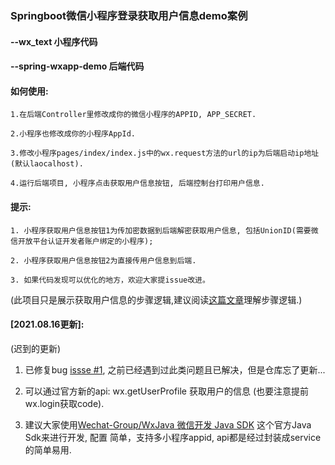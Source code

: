 ### Springboot微信小程序登录获取用户信息demo案例

#### --wx_text 小程序代码
#### --spring-wxapp-demo  后端代码

#### 如何使用:

    1.在后端Controller里修改成你的微信小程序的APPID, APP_SECRET.
    
    2.小程序也修改成你的小程序AppId.
    
    3.修改小程序pages/index/index.js中的wx.request方法的url的ip为后端启动ip地址 (默认laocalhost).
    
    4.运行后端项目, 小程序点击获取用户信息按钮, 后端控制台打印用户信息.
    
#### 提示:

    1. 小程序获取用户信息按钮1为传加密数据到后端解密获取用户信息, 包括UnionID(需要微信开放平台认证开发者账户绑定的小程序);
    
    2. 小程序获取用户信息按钮2为直接传用户信息到后端.

    3. 如果代码发现可以优化的地方，欢迎大家提issue改进。

  (此项目只是展示获取用户信息的步骤逻辑,建议阅读[这篇文章](https://blog.csdn.net/qq_41971087/article/details/82630612)理解步骤逻辑.)
 

#### [2021.08.16更新]:

   (迟到的更新)
   
   1. 已修复bug [issse #1](https://github.com/pjqdyd/Spring-wxapp-login/issues/1), 之前已经遇到过此类问题且已解决，但是仓库忘了更新...

   2. 可以通过官方新的api: wx.getUserProfile 获取用户的信息 (也要注意提前wx.login获取code).

   3. 建议大家使用[Wechat-Group/WxJava 微信开发 Java SDK](https://github.com/Wechat-Group/WxJava) 这个官方Java Sdk来进行开发, 配置
      简单，支持多小程序appid, api都是经过封装成service的简单易用.
